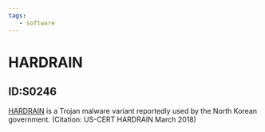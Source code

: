 ```yaml
---
tags:
   - software
---
```

# HARDRAIN
## ID:S0246
[HARDRAIN](/mitre/software/S0246) is a Trojan malware variant reportedly used by the North Korean government. (Citation: US-CERT HARDRAIN March 2018)
